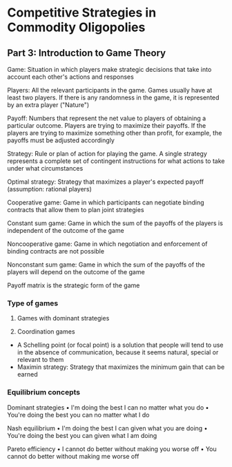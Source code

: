 # Competitive Strategies in Commodity Oligopolies

## Part 3: Introduction to Game Theory

Game: Situation in which players make strategic decisions that take into account each other's actions and responses

Players: All the relevant participants in the game. Games usually have at least two players. If there is any randomness in the game, it is represented by an extra player ("Nature")

Payoff: Numbers that represent the net value to players of obtaining a particular outcome. Players are trying to maximize their payoffs. If the players are trying to maximize something other than profit, for example, the payoffs must be adjusted accordingly

Strategy: Rule or plan of action for playing the game. A single strategy represents a complete set of contingent instructions for what actions to take under what circumstances

Optimal strategy: Strategy that maximizes a player's expected payoff (assumption: rational players)

Cooperative game: Game in which participants can negotiate binding contracts that allow them to plan joint strategies

Constant sum game: Game in which the sum of the payoffs of the players is independent of the outcome of the game

Noncooperative game: Game in which negotiation and enforcement of binding contracts are not possible

Nonconstant sum game: Game in which the sum of the payoffs of the players will depend on the outcome of the game

Payoff matrix is the strategic form of the game

### Type of games

1. Games with dominant strategies

2. Coordination games

- A Schelling point (or focal point) is a solution that people will tend to use in the absence of communication, because it seems natural, special or relevant to them
- Maximin strategy: Strategy that maximizes the minimum gain that can be earned

### Equilibrium concepts

Dominant strategies
• I'm doing the best I can no matter what you do
• You're doing the best you can no matter what I do

Nash equilibrium
• I'm doing the best I can given what you are doing
• You're doing the best you can given what I am doing

Pareto efficiency
• I cannot do better without making you worse off
• You cannot do better without making me worse off
